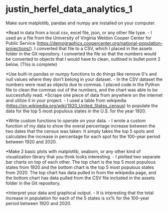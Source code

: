# justin_herfel_data_analytics_1

Make sure matplotlib, pandas and numpy are installed on your computer.

*Read in data from a local csv, excel file, json, or any other file type.
    - I used an a file from the University of Virginia Weldon Cooper Center for Public Service (https://demographics.coopercenter.org/national-population-projections/). I converted that file to a CSV, which I placed in the assets folder in the Git repository. I converted the file so that the numbers would be converted to objects that I would have to clean, outlined in bullet point 2 below. (This is complete)

*Use built-in pandas or numpy functions to do things like remove 0's and null values where they don't belong in your dataset.
    - In the CSV dataset the numbers were read as objects due to commas. I placed code in the Python file to clean the commas out of the numbers, and the chart was able to be successfully read.
*Scrape one piece of data from anywhere on the internet and utilize it in your project.
    - I used a table from wikipedia (https://en.wikipedia.org/wiki/1920_United_States_census) to populate the data for the top 5 most populous states in the U.S. for the year 1920.

*Write custom functions to operate on your data.
    - I wrote a custom function of my data to show the overal percentage increase between the two dates that the census was taken. It simply takes the top 5 spots and calculates the increase in percentage for each spot for the 100-year period between 1920 and 2020.

*Make 2 basic plots with matplotlib, seaborn, or any other kind of visualization library that you think looks interesting.
    - I plotted two separate bar charts on top of each other. The top chart is the top 5 most populous states from 1920 and the bottom chart is the top 5 most populous states from 2020. The top chart has data pulled in from the wikipedia page, and the bottom chart has data pulled from the CSV file included in the assets folder in the Git repository.

*Interpret your data and graphical output.
    - It is interesting that the total increase in population for each of the 5 states is xx% for the 100-year period between 1920 and 2020.